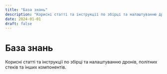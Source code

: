 ```yaml
---
title: "База знань"
description: "Корисні статті та інструкції по збірці та налаштуванню дронів"
date: 2024-01-01
draft: false
---
```


# База знань

Корисні статті та інструкції по збірці та налаштуванню дронів, політних стеків та інших компонентів. 